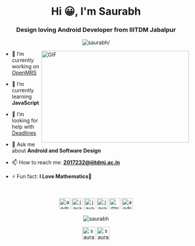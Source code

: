 
<h1 align="center">Hi 😀, I'm Saurabh</h1>
<h3 align="center">Design loving Android Developer from IIITDM Jabalpur </h3>
<p align="center"> <img src=https://komarev.com/ghpvc/?username=LuGO0 alt=saurabh/> </p>


<img align="right" alt="GIF" width="400" height="250" src="https://media.giphy.com/media/VIQ2OBrGPCq0o6QQZY/giphy.gif">

- 🔭 I’m currently working on [OpenMRS](https://github.com/openmrs)

- 🌱 I’m currently learning **JavaScript**

- 🤔 I’m looking for help with [Deadlines](https://github.com/LuGO0/DeadLines)

- 💬 Ask me about **Android and Software Design** 

- 📫 How to reach me: **2017232@iiitdmj.ac.in**

- ⚡ Fun fact: **I Love Mathematics🤪**

<br>
<p align="center">
  
  <img src=https://konpa.github.io/devicon/devicon.git/icons/android/android-original-wordmark.svg alt=android width="30" height="30"/> 
  <img src=https://konpa.github.io/devicon/devicon.git/icons/java/java-original-wordmark.svg alt=java width="30" height="30"/>
  <img src=https://konpa.github.io/devicon/devicon.git/icons/cplusplus/cplusplus-original.svg alt=java width="30" height="30"/>
  <img src=https://konpa.github.io/devicon/devicon.git/icons/javascript/javascript-original.svg alt=javascript width="30" height="30"/> 
  <img src=https://konpa.github.io/devicon/devicon.git/icons/mysql/mysql-original-wordmark.svg alt=mysql width="30" height="30"/> 
  <img src=https://konpa.github.io/devicon/devicon.git/icons/gradle/gradle-plain-wordmark.svg alt=android width="30" height="30"/> 
  
</p>

<p align="center"> <img src=https://github-readme-stats.vercel.app/api?username=LuGO0&show_icons=true alt=saurabh /> </p>

<p align="center">
<a href=https://www.linkedin.com/in/0fficialprofile/ target="blank"><img align="center" src=https://cdn.jsdelivr.net/npm/simple-icons@3.0.1/icons/linkedin.svg alt="saurabh" height="35" width="35" /></a>
<a href=https://www.instagram.com/discretelugo/ target="blank"><img align="center" src=https://cdn.jsdelivr.net/npm/simple-icons@3.0.1/icons/instagram.svg alt="saurabh" height="35" width="35" /></a>
  
</p>
